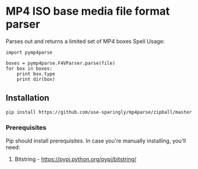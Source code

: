 # MP4 ISO base media file format parser 

Parses out and returns a limited set of MP4 boxes
Spell
Usage:

    import pymp4parse
    
    boxes = pymp4parse.F4VParser.parse(file)
    for box in boxes:
        print box.type
        print dir(box)

## Installation

    pip install https://github.com/use-sparingly/mp4parse/zipball/master

### Prerequisites
Pip should install prerequisites. In case you're manually installing, you'll need:

1. Bitstring - https://pypi.python.org/pypi/bitstring/

